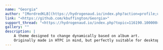 ```yaml
---
name: "Georgia"
author: "[MordredKLB](https://hydrogenaud.io/index.php?action=profile;u=69413)"
link: "<https://github.com/kbuffington/Georgia>"
support_thread: "<https://hydrogenaud.io/index.php?topic=116190.100000>"
gallery: ""
description: |
    A theme designed to change dynamically based on album art.  
    Originally made in HTPC in mind, but perfectly suitable for desktop as well.
---
```

